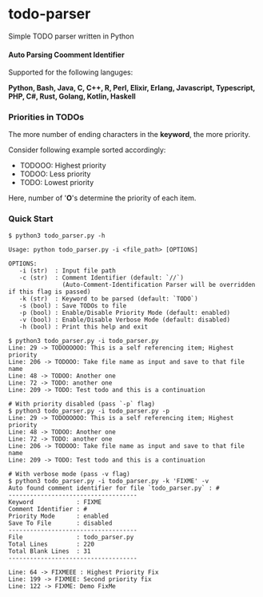 # todo-parser
Simple TODO parser written in Python

#### Auto Parsing Coomment Identifier
Supported for the following languges:

**Python, Bash, Java, C, C++, R, Perl, Elixir, Erlang, Javascript, Typescript, PHP, C#, Rust, Golang, Kotlin, Haskell**
### Priorities in TODOs
The more number of ending characters in the **keyword**, the more priority.

Consider following example sorted accordingly:
- TODOOO: Highest priority 
- TODOO: Less priority
- TODO: Lowest priority

Here, number of '**O**'s determine the priority of each item.
### Quick Start

```console
$ python3 todo_parser.py -h

Usage: python todo_parser.py -i <file_path> [OPTIONS]

OPTIONS:
   -i (str)  : Input file path
   -c (str)  : Comment Identifier (default: `//`)
               (Auto-Comment-Identification Parser will be overridden if this flag is passed)
   -k (str)  : Keyword to be parsed (default: `TODO`)
   -s (bool) : Save TODOs to file
   -p (bool) : Enable/Disable Priority Mode (default: enabled)
   -v (bool) : Enable/Disable Verbose Mode (default: disabled)
   -h (bool) : Print this help and exit

$ python3 todo_parser.py -i todo_parser.py
Line: 29 -> TODOOOOOO: This is a self referencing item; Highest priority
Line: 206 -> TODOOO: Take file name as input and save to that file name
Line: 48 -> TODOO: Another one
Line: 72 -> TODO: another one
Line: 209 -> TODO: Test todo and this is a continuation

# With priority disabled (pass `-p` flag)
$ python3 todo_parser.py -i todo_parser.py -p
Line: 29 -> TODOOOOOO: This is a self referencing item; Highest priority
Line: 48 -> TODOO: Another one
Line: 72 -> TODO: another one
Line: 206 -> TODOOO: Take file name as input and save to that file name
Line: 209 -> TODO: Test todo and this is a continuation

# With verbose mode (pass -v flag)
$ python3 todo_parser.py -i todo_parser.py -k 'FIXME' -v
Auto found comment identifier for file `todo_parser.py` : #
------------------------------------
Keyword            : FIXME
Comment Identifier : #
Priority Mode      : enabled
Save To File       : disabled
------------------------------------
File               : todo_parser.py
Total Lines        : 220
Total Blank Lines  : 31
------------------------------------

Line: 64 -> FIXMEEE : Highest Priority Fix
Line: 199 -> FIXMEE: Second priority fix
Line: 122 -> FIXME: Demo FixMe
```

